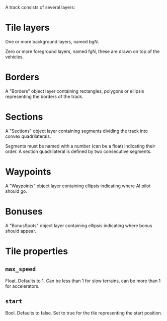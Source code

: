 A track consists of several layers:

# Tile layers

One or more background layers, named bgN.

Zero or more foreground layers, named fgN, these are drawn on top of the vehicles.

# Borders

A "Borders" object layer containing rectangles, polygons or ellipsis representing the borders of the track.

# Sections

A "Sections" object layer containing segments dividing the track into convex quadrilaterals.

Segments must be named with a number (can be a float) indicating their order. A section quadrilateral is defined by two consecutive segments.

# Waypoints

A "Waypoints" object layer containing ellipsis indicating where AI pilot should go.

# Bonuses

A "BonusSpots" object layer containing ellipsis indicating where bonus should appear.

# Tile properties

## `max_speed`

Float. Defaults to 1. Can be less than 1 for slow terrains, can be more than 1 for accelerators.

## `start`

Bool. Defaults to false. Set to true for the tile representing the start position.
